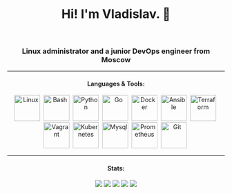 <div id="header" align="center"> 
<h1>Hi! I'm Vladislav. 👋</h1>&nbsp;
<h3>Linux administrator and a junior DevOps engineer from Moscow</h3>
</div>
<div id="body" align="center"> 
<hr> 
<h4>Languages & Tools:</h4>

<img src="https://cdn.jsdelivr.net/gh/devicons/devicon@latest/icons/linux/linux-original.svg" title="Linux" with="60" height="60" />&nbsp;
<img src="https://cdn.jsdelivr.net/gh/devicons/devicon@latest/icons/bash/bash-original.svg" title="Bash" with="60" height="60" />&nbsp;
<img src="https://cdn.jsdelivr.net/gh/devicons/devicon@latest/icons/python/python-plain-wordmark.svg" title="Python" with="60" height="60" />&nbsp;
<img src="https://cdn.jsdelivr.net/gh/devicons/devicon@latest/icons/go/go-original-wordmark.svg" title="Go" with="60" height="60" />&nbsp;
<img src="https://cdn.jsdelivr.net/gh/devicons/devicon@latest/icons/docker/docker-original.svg" title="Docker" with="60" height="60" />&nbsp;
<img src="https://cdn.jsdelivr.net/gh/devicons/devicon@latest/icons/ansible/ansible-original.svg" title="Ansible" with="60" height="60" />&nbsp;
<img src="https://cdn.jsdelivr.net/gh/devicons/devicon@latest/icons/terraform/terraform-original.svg" title="Terraform" with="60" height="60" />&nbsp;
<img src="https://cdn.jsdelivr.net/gh/devicons/devicon@latest/icons/vagrant/vagrant-original.svg" title="Vagrant" with="60" height="60" />&nbsp;
<img src="https://cdn.jsdelivr.net/gh/devicons/devicon@latest/icons/kubernetes/kubernetes-original.svg" title="Kubernetes" with="60" height="60" />&nbsp;
<img src="https://cdn.jsdelivr.net/gh/devicons/devicon@latest/icons/mysql/mysql-original.svg" title="Mysql" with="60" height="60" />&nbsp;
<img src="https://cdn.jsdelivr.net/gh/devicons/devicon@latest/icons/prometheus/prometheus-original.svg" title="Prometheus" with="60" height="60" />&nbsp;
<img src="https://cdn.jsdelivr.net/gh/devicons/devicon@latest/icons/git/git-original.svg" title="Git" with="60" height="60" />&nbsp;
<hr> 
<h4>Stats:</h4>          

![](http://github-profile-summary-cards.vercel.app/api/cards/profile-details?username=vodin26&theme=apprentice)
![](http://github-profile-summary-cards.vercel.app/api/cards/repos-per-language?username=vodin26&theme=apprentice)
![](http://github-profile-summary-cards.vercel.app/api/cards/most-commit-language?username=vodin26&theme=apprentice)
![](http://github-profile-summary-cards.vercel.app/api/cards/stats?username=vodin26&theme=apprentice)
![](http://github-profile-summary-cards.vercel.app/api/cards/productive-time?username=vodin26&theme=apprentice&utcOffset=8)

</div>
<!--
**vodin26/vodin26** is a ✨ _special_ ✨ repository because its `README.md` (this file) appears on your GitHub profile.
💬 I love writing code in bash

Here are some ideas to get you started:

- 🔭 I’m currently working on ...
- 🌱 I’m currently learning ...
- 👯 I’m looking to collaborate on ...
- 🤔 I’m looking for help with ...
- 💬 Ask me about ...
- 📫 How to reach me: ...
- 😄 Pronouns: ...
- ⚡ Fun fact: ...
-->
